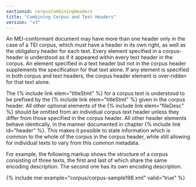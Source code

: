 ```yaml
---
sectionid: corpusCombiningHeaders
title: "Combining Corpus and Text Headers"
version: "v3"
---
```


An MEI-conformant document may have more than one header only in the case of a TEI corpus, which must have a header in its own right, as well as the obligatory header for each text. Every element specified in a corpus-header is understood as if it appeared within every text header in the corpus. An element specified in a text header but not in the corpus header supplements the specification for that text alone. If any element is specified in both corpus and text headers, the corpus header element is over-ridden for that text alone.

The {% include link elem="titleStmt" %} for a corpus text is understood to be prefixed by the {% include link elem="titleStmt" %} given in the corpus header. All other optional elements of the {% include link elem="fileDesc" %} should be omitted from an individual corpus text header unless they differ from those specified in the corpus header. All other header elements behave identically, in the manner documented in chapter {% include link id="header" %}. This makes it possible to state information which is common to the whole of the corpus in the corpus header, while still allowing for individual texts to vary from this common metadata.

For example, the following markup shows the structure of a corpus consisting of three texts, the first and last of which share the same encoding description. The second one has its own encoding description.

{% include mei example="corpus/corpus-sample198.xml" valid="true" %}
